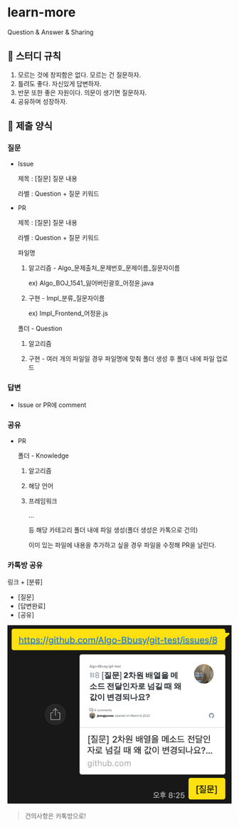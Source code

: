 # learn-more
Question &amp; Answer &amp; Sharing
## 📌 스터디 규칙

1. 모르는 것에 창피함은 없다. 모르는 건 질문하자.
2. 틀려도 좋다. 자신있게 답변하자.
3. 반문 또한 좋은 자원이다. 의문이 생기면 질문하자.
4. 공유하며 성장하자.

## 📎 제출 양식

### 질문

- Issue

  제목 : [질문] 질문 내용

  라벨 : Question + 질문 키워드

- PR

  제목 : [질문] 질문 내용

  라벨 : Question + 질문 키워드

  파일명

    1. 알고리즘 - Algo_문제출처_문제번호_문제이름_질문자이름
       
       ex) Algo_BOJ_1541_잃어버린괄호_어정윤.java
       
    2. 구현 - Impl_분류_질문자이름
       
       ex) Impl_Frontend_어정윤.js

  폴더 - Question
  
    1. 알고리즘
       
    2. 구현 - 여러 개의 파일일 경우 파일명에 맞춰 폴더 생성 후 폴더 내에 파일 업로드

### 답변

- Issue or PR에 comment

### 공유

- PR

  폴더 - Knowledge

    1. 알고리즘
    2. 해당 언어
    3. 프레임워크

       ...
       
       등 해당 카테고리 폴더 내에 파일 생성(폴더 생성은 카톡으로 건의)
       
       이미 있는 파일에 내용을 추가하고 싶을 경우 파일을 수정해 PR을 날린다.


### 카톡방 공유

링크 + [분류]

- [질문]
- [답변완료]
- [공유]

![제출 예시](img/제출예시.png)

> 건의사항은 카톡방으로!
